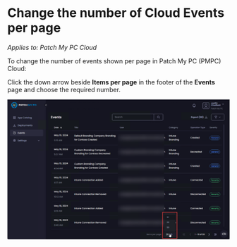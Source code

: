 # Change the number of Cloud Events per page

_Applies to: Patch My PC Cloud_

To change the number of events shown per page in Patch My PC (PMPC) Cloud:

Click the down arrow beside <strong>Items per page</strong> in the footer of the <strong>Events</strong> page and choose the required number.

![Choosing the number of events shown per page](/_images/image-(1501).png "Choosing the number of events shown per page")